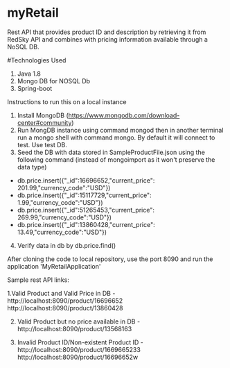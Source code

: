 # myRetail 

Rest API that provides product ID and description by retrieving it from RedSky API and combines with pricing information available through a NoSQL DB.

#Technologies Used
1. Java 1.8
2. Mongo DB for NOSQL Db
3. Spring-boot

Instructions to run this on a local instance 
1. Install MongoDB (https://www.mongodb.com/download-center#community)
2. Run MongDB instance using command mongod then in another terminal run a mongo shell with command mongo. By default it will connect to test. Use test DB.
3. Seed the DB with data stored in SampleProductFile.json using the following command (instead of mongoimport as it won't preserve the data type)
  - db.price.insert({"_id":16696652,"current_price": 201.99,"currency_code":"USD"})
  - db.price.insert({"_id":15117729,"current_price": 1.99,"currency_code":"USD"})
  - db.price.insert({"_id":51265453,"current_price": 269.99,"currency_code":"USD"})
  - db.price.insert({"_id":13860428,"current_price": 13.49,"currency_code":"USD"})

4. Verify data in db by db.price.find()

After cloning the code to local repository, use the port 8090 and run the application 'MyRetailApplication'

Sample rest API links:

1.Valid Product and Valid Price in DB - 
http://localhost:8090/product/16696652 <br>
http://localhost:8090/product/13860428
   
2. Valid Product but no price available in DB - 
http://localhost:8090/product/13568163
  
3. Invalid Product ID/Non-existent Product ID -
http://localhost:8090/product/1669665233 <br>
http://localhost:8090/product/16696652w

